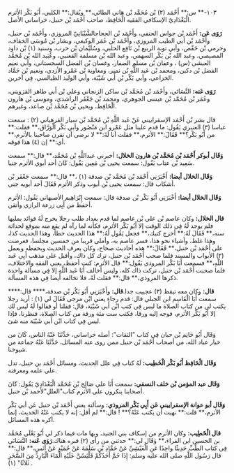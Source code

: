 ١٠٣-** س:** أَحْمَد (٢) بْن مُحَمَّد بْن هاني الطائي،** ويُقال:** الكلبي، أَبُو بَكْر الأثرم الْبَغْدَادِيّ الإسكافي الفقيه الْحَافِظ، صاحب أَحْمَد بْن حنبل، خراساني الأصل.

**رَوَى عَن:** أَحْمَد بْن جواس الحنفي، وأَحْمَد بْن الحجاجالشَّيْبَانِيّ المروزي، وأَحْمَد بْن حنبل، وأَحْمَد بْن أَبي الطيب المروزي، وأَحْمَد بْن عُمَر الوكيعي، وبشار بْن مُوسَى الخفاف، وحرمي بْن حَفْص، وأبي توبة الربيع بْن نَافِع الحلبي، وسُلَيْمان بْن حرب، وسنيد (١) بْن داود المصيصي، وعبد الله بْن بَكْر السهمي، وعبد الله بْن مسلمة القعنبي، وعُبَيد الله بْن مُحَمَّد العيشي (س) ، وعفان بْن مسلم الصفار، وغسان بْن الفضل السجستاني، وأبي نعيم الفضل بْن دكين، ومحمد بْن عَبد اللَّهِ بْن نمير، ومعاوية بْن عَمْرو الأزدي، ونعيم بْن حَمَّاد الخزاعي، وأبي بَكْر بْن أَبي شَيْبَة، وأبي الوليد الطيالسي، فِي آخرين.

**رَوَى عَنه:** النَّسَائي، وأَحْمَد بْن مُحَمَّد بْن ساكن الزنجاني وعلي بْن أَبي طاهر القزويني، وعُمَر بْن مُحَمَّد بْن عيسى الجوهري، ومحمد بْن جَعْفَر الراشدي، وموسى بْن هارون الْحَافِظ، ويحيى بْن مُحَمَّد بْن صاعد، وغيرهم.

قال بشر بْن أَحْمَد الإسفراييني عَنْ عَبد اللَّهِ بْن مُحَمَّد بْن سيار الفرهياني (٢) : سمعت عباسا (٣) العنبري يَقُول: ما قدم علينا مثل عَمْرو ابن مَنْصُور وأبي بَكْر الْوَرَّاق،** فقلت:** من أَبُو بَكْر؟** فَقَالَ:** الأثرم،** فقلت أنا لَهُ:** لا نرضى أن تقرن صاحبنا بالأثرم،** أي:** إن (٤) هذا فوقه.

**وَقَال أبوكر أَحْمَد بْن مُحَمَّد بْن هارون الخلال:** أخبرني عبداللَّهِ بْن مُحَمَّد،** قال:** سمعت سَعِيد بْن عتاب يَقُول: سمعت يحيى بْن مَعِين يَقُول: كَانَ أحد أبوي الأثرم جنيا.

**وَقَال الخلال أيضا:** أَخْبَرَنِي أَحْمَد بْن مُحَمَّد بْن صدقة (١) ،** قال:** سمعت جَعْفَر بْن أشكاب قال: سمعت يحيى بْن أيوب وذكر الأثرم فَقَالَ أحد أبويه جني.

**وَقَال الخلال أيضا:** أَخْبَرَنِي أَبُو بَكْر بْن صدقة قال: سمعت إِبْرَاهِيم الأصبهاني يَقُول: الأثرم أحفظ من أَبِي زرعة الرازي وأتقن.

**قال الخلال:** وكان عاصم بْن علي بْن عاصم لما قدم بغداد طلب رجلا يخرج لَهُ فوائد يمليها فلم يوجد لَهُ فِي ذلك الوقت إلا أَبُو بَكْر الأثرم، فكأنه لما رآه لم يقع منه بموقع لحداثة سنه،** فَقَالَ لَهُ:** أخرج كتبك،** فجعل يَقُول لَهُ:** هذا الحديث خطأ، وهذا الحديث كذا، وهذا غلط، وأشياء نحو هذا، فسر عاصم به، وأملى قريبا من خمسين مجلسا، فعرضت على أَحْمَد بْن حنبل،** فَقَالَ:** هذه أحاديث صحاح، وكان يعرف الحديث ويحفظه ويعمل (٢) الأبواب والمسند فلما صحب أَحْمَد بْن حنبل، ترك كل ذاك، وأقبل على مذهب أَبِي عَبد اللَّهِ،** فسمعت أَبَا بَكْر المروذي يَقُول:** قال الأثرم: كنت أحفظ، يعني الفقه والاختلاف، فلما صحبت أَحْمَد بْن حنبل، تركت ذاك كله، وليس أخالف أَبَا عَبد اللَّهِ إلا فِي مسألة واحدة ذكرها المروذي،** قال:** فقلت لَهُ، فلا تخالفه أيضا فِي هذه المسألة.

**قال:** وكان معه تيقظ (٣) عجييب جدا.**قال:** وأَخْبَرَنِي أَبُو بَكْر بْن صدقة،**** قال:**** سمعت أَبَا الْقَاسِم ابن الجبلي قال: قدم رجاء يعني ابْن مرجى فَقَالَ لي (١) : أريد رجلا يكتب لي من كتاب الصلاة ما ليس فِي كتب ابْن أَبي شَيْبَة، قال: فقلنا أو فقالوا لَهُ ليس لك إلا أَبُو بَكْر الأثرم، فوجه إليه ورقا، فكتب ست مئة ورقة من كتاب الصلاة، فنظرنا، فإذا ليس فِي كتاب ابْن أَبي شَيْبَة منه شئ.

وَقَال أَبُو حَاتِم بْن حبان فِي كتاب "الثقات": أصله خراساني، حَدَّثَنَا عَنْهُ الناس، كَانَ من خيار عباد الله، من أصحاب أَحْمَد بْن حنبل ممن روى عنه المسائل، حَدَّثَنَا عَنْهُ جماعة من شيوخنا.

**وَقَال الْحَافِظ أَبُو بَكْر الْخَطِيب:** لَهُ كتاب فِي علل الحديث، ومسائل أَحْمَد بن حنبل، تدل على علمه ومعرفته.

**وَقَال عبد المؤمن بْن خلف النسفي:** سمعت أَبَا علي صَالِح بْن مُحَمَّد الْبَغْدَادِيّ يَقُول: كَانَ أصحابنا ينكرون على الأثرم كتاب"العلل"لأحمد بْن حنبل.

**وَقَال أبو عوانة الإسفراييني عَن أَبِي بَكْر المروذي:** وسألته يعني أَحْمَد بْن حنبل عَن أبي بَكْر الأثرم،** قلت:** نهيت أن يكتب عَنْهُ؟** ! قال:** لم أقل: إنه لا يكتب عَنْهُ الحديث، إنما أكره هذه المسائل.

**قال الْخَطِيب:** وكان الأثرم من إسكاف بني الجنيد، وبها مات فيما ذكر لي أَبُو يَعْلَى مُحَمَّد بن الحسين ابن الفراء،** وَقَال لي:** حدثني من رأى (٢) قبره هناك.**رَوَى عَنه:** النَّسَائي فِي كتاب الطِّبِّ حَدِيثًا واحِدًا عَنِ الْعَيْشِيِّ عَنْ حَمَّادِ بْنِ سَلَمَةَ عَنْ حُمَيْدٍ عَنْ أَنَسٍ،** قال:** قال رَسُول اللَّهِ صلى الله عليه وسلم: إِذَا حُمَّ أَحَدُكُمْ فَلْيَسُنَّ عَلَيْهِ الْمَاءَ الْبَارِدَ مِنَ السَّحَرِ ثَلاثًا" (١) .
